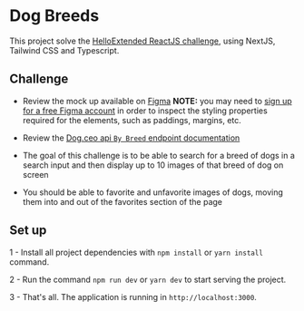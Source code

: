 # Dog Breeds

This project solve the [HelloExtended ReactJS challenge](https://github.com/helloextend/react-challenge), using NextJS, Tailwind CSS and Typescript.

## Challenge

- Review the mock up available on [Figma](https://www.figma.com/file/GsigoCnExV2jjTBanMZwFr/Dog-Breeds)
  **NOTE:** you may need to [sign up for a free Figma account](https://www.figma.com/signup) in order to inspect the styling properties required for the elements, such as paddings, margins, etc.

- Review the [Dog.ceo api `By Breed` endpoint documentation](https://dog.ceo/dog-api/documentation/breed)

- The goal of this challenge is to be able to search for a breed of dogs in a search input and then display up to 10 images of that breed of dog on screen

- You should be able to favorite and unfavorite images of dogs, moving them into and out of the favorites section of the page

## Set up


1 - Install all project dependencies with `npm install` or `yarn install` command.

2 - Run the command `npm run dev` or `yarn dev` to start serving the project.

3 - That's all. The application is running in `http://localhost:3000`.